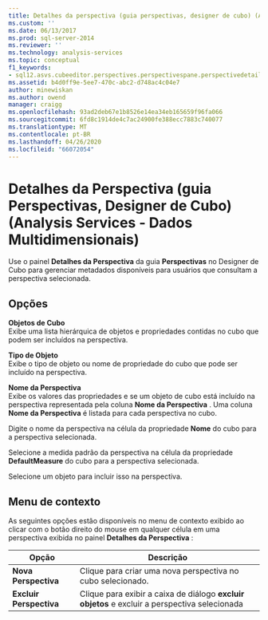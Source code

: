 ```yaml
---
title: Detalhes da perspectiva (guia perspectivas, designer de cubo) (Analysis Services-dados multidimensionais) | Microsoft Docs
ms.custom: ''
ms.date: 06/13/2017
ms.prod: sql-server-2014
ms.reviewer: ''
ms.technology: analysis-services
ms.topic: conceptual
f1_keywords:
- sql12.asvs.cubeeditor.perspectives.perspectivespane.perspectivedetails.f2
ms.assetid: b4d0ff9e-5ee7-470c-abc2-d748ac4c04e7
author: minewiskan
ms.author: owend
manager: craigg
ms.openlocfilehash: 93ad2deb67e1b8526e14ea34eb165659f96fa066
ms.sourcegitcommit: 6fd8c1914de4c7ac24900fe388ecc7883c740077
ms.translationtype: MT
ms.contentlocale: pt-BR
ms.lasthandoff: 04/26/2020
ms.locfileid: "66072054"
---
```

# <a name="perspective-details-perspectives-tab-cube-designer-analysis-services---multidimensional-data"></a>Detalhes da Perspectiva (guia Perspectivas, Designer de Cubo) (Analysis Services - Dados Multidimensionais)
  Use o painel **Detalhes da Perspectiva** da guia **Perspectivas** no Designer de Cubo para gerenciar metadados disponíveis para usuários que consultam a perspectiva selecionada.  
  
## <a name="options"></a>Opções  
 **Objetos de Cubo**  
 Exibe uma lista hierárquica de objetos e propriedades contidas no cubo que podem ser incluídos na perspectiva.  
  
 **Tipo de Objeto**  
 Exibe o tipo de objeto ou nome de propriedade do cubo que pode ser incluído na perspectiva.  
  
 **Nome da Perspectiva**  
 Exibe os valores das propriedades e se um objeto de cubo está incluído na perspectiva representada pela coluna **Nome da Perspectiva** . Uma coluna **Nome da Perspectiva** é listada para cada perspectiva no cubo.  
  
 Digite o nome da perspectiva na célula da propriedade **Nome** do cubo para a perspectiva selecionada.  
  
 Selecione a medida padrão da perspectiva na célula da propriedade **DefaultMeasure** do cubo para a perspectiva selecionada.  
  
 Selecione um objeto para incluir isso na perspectiva.  
  
## <a name="context-menu"></a>Menu de contexto  
 As seguintes opções estão disponíveis no menu de contexto exibido ao clicar com o botão direito do mouse em qualquer célula em uma perspectiva exibida no painel **Detalhes da Perspectiva** :  
  
|Opção|Descrição|  
|------------|-----------------|  
|**Nova Perspectiva**|Clique para criar uma nova perspectiva no cubo selecionado.|  
|**Excluir Perspectiva**|Clique para exibir a caixa de diálogo **excluir objetos** e excluir a perspectiva selecionada|  
  
  
